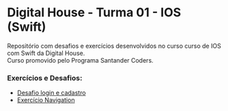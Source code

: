 # Digital House - Turma 01 - IOS (Swift)

Repositório com desafios e exercícios desenvolvidos no curso curso de IOS com Swift da Digital House.<br/>
Curso promovido pelo Programa Santander Coders.<br/>


### Exercícios e Desafios:
* [Desafio login e cadastro](https://github.com/joorgeroberto/ExerciciosIosDigitalHouse/tree/master/DesafioLoginCadastro)
* [Exercício Navigation](https://github.com/joorgeroberto/ExerciciosIosDigitalHouse/tree/master/ExerciciosNavigation)
